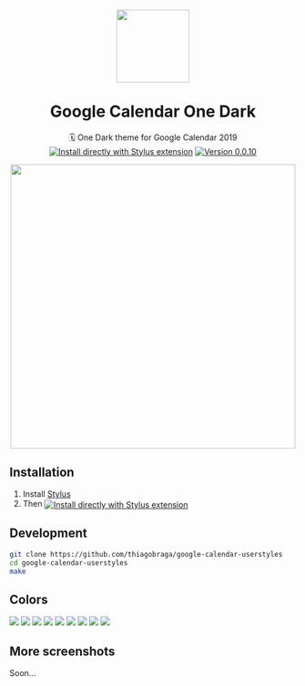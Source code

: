 <h1 align="center">
  <img src="https://www.logospng.com/images/101/outlook-calendar-on-iphone-newcalendar-101580.png" height="128" /><br>
  <br>
  Google Calendar One Dark
</h1>

<p align="center">
  🗓 One Dark theme for Google Calendar 2019<br>
  <a href="https://raw.githubusercontent.com/thiagobraga/todoist-userstyles/master/theme.user.css"><img src="https://img.shields.io/badge/Install%20directly%20with-Stylus-lightgrey.svg?longCache=true&logo=google&logoColor=f1f1f1" align="center" alt="Install directly with Stylus extension" /></a>
  <a href="https://raw.githubusercontent.com/thiagobraga/todoist-userstyles/master/theme.user.css"><img src="https://img.shields.io/badge/version-0.0.10-red.svg" align="center" alt="Version 0.0.10"></a>
</p>

<p align="center">
  <img src="https://i.imgur.com/5n9DG6z.png" width="500" />
</p>

## Installation

1. Install [Stylus][stylus-addon]
2. Then <a href="https://raw.githubusercontent.com/thiagobraga/todoist-userstyles/master/theme.user.css"><img src="https://img.shields.io/badge/Install%20directly%20with-Stylus-lightgrey.svg?longCache=true&logo=google&logoColor=f1f1f1" align="center" alt="Install directly with Stylus extension" /></a>

[stylus-addon]: https://add0n.com/stylus.html
[badge]: https://img.shields.io/badge/Install%20directly%20with-Stylus-116b59.svg?longCache=true
[style]: https://raw.githubusercontent.com/thiagobraga/google-calendar-userstyles/master/theme.user.css

## Development

``` sh
git clone https://github.com/thiagobraga/google-calendar-userstyles
cd google-calendar-userstyles
make
```

## Colors

<p>
  <img src="https://img.shields.io/static/v1?label=&message=%235d616d&color=5d616d&style=flat-square" />
  <img src="https://img.shields.io/static/v1?label=&message=%23596581&color=596581&style=flat-square" />
  <img src="https://img.shields.io/static/v1?label=&message=%23b39ddb&color=b39ddb&style=flat-square" />
  <img src="https://img.shields.io/static/v1?label=&message=%23b43a35&color=b43a35&style=flat-square" />
  <img src="https://img.shields.io/static/v1?label=&message=%23e67c73&color=e67c73&style=flat-square" />
  <img src="https://img.shields.io/static/v1?label=&message=%23e5a772&color=e5a772&style=flat-square" />
  <img src="https://img.shields.io/static/v1?label=&message=%23b2ca9d&color=b2ca9d&style=flat-square" />
  <img src="https://img.shields.io/static/v1?label=&message=%23fffced&color=fffced&style=flat-square" />
  <img src="https://img.shields.io/static/v1?label=&message=%23eaeaea&color=eaeaea&style=flat-square" />
</p>

## More screenshots

Soon...
